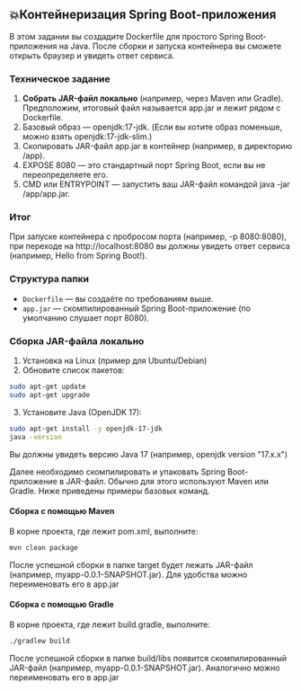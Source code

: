 ## 💥Контейнеризация Spring Boot-приложения
В этом задании вы создадите Dockerfile для простого Spring Boot-приложения на Java. После сборки и запуска контейнера вы сможете открыть браузер и увидеть ответ сервиса.

### Техническое задание
1. **Собрать JAR-файл локально** (например, через Maven или Gradle). Предположим, итоговый файл называется app.jar и лежит рядом с Dockerfile.
2. Базовый образ — openjdk:17-jdk. (Если вы хотите образ поменьше, можно взять openjdk:17-jdk-slim.)
3. Скопировать JAR-файл app.jar в контейнер (например, в директорию /app).
4. EXPOSE 8080 — это стандартный порт Spring Boot, если вы не переопределяете его.
5. CMD или ENTRYPOINT — запустить ваш JAR-файл командой java -jar /app/app.jar.

### Итог 
При запуске контейнера с пробросом порта (например, -p 8080:8080), при переходе на http://localhost:8080 вы должны увидеть ответ сервиса (например, Hello from Spring Boot!).

### Структура папки
- `Dockerfile` — вы создаёте по требованиям выше.
- `app.jar` — скомпилированный Spring Boot-приложение (по умолчанию слушает порт 8080).


### Сборка JAR-файла локально
1. Установка на Linux (пример для Ubuntu/Debian)
2. Обновите список пакетов:
```bash
sudo apt-get update
sudo apt-get upgrade
```
3. Установите Java (OpenJDK 17):
```bash
sudo apt-get install -y openjdk-17-jdk
java -version
```
Вы должны увидеть версию Java 17 (например, openjdk version "17.x.x")

Далее необходимо скомпилировать и упаковать Spring Boot-приложение в JAR-файл. Обычно для этого используют Maven или Gradle. Ниже приведены примеры базовых команд.

#### Сборка с помощью Maven
В корне проекта, где лежит pom.xml, выполните:
```bash
mvn clean package
```
После успешной сборки в папке target будет лежать JAR-файл (например, myapp-0.0.1-SNAPSHOT.jar). Для удобства можно переименовать его в app.jar 

#### Сборка с помощью Gradle
В корне проекта, где лежит build.gradle, выполните:
```bash
./gradlew build
```
После успешной сборки в папке build/libs появится скомпилированный JAR-файл (например, myapp-0.0.1-SNAPSHOT.jar). Аналогично можно переименовать его в app.jar